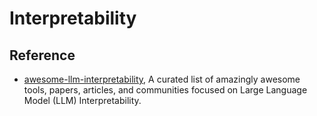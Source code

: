 # Interpretability

## Reference

- [awesome-llm-interpretability](https://github.com/JShollaj/awesome-llm-interpretability), A curated list of amazingly awesome tools, papers, articles, and communities focused on Large Language Model (LLM) Interpretability.
